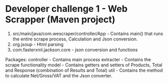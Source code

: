 # Developer challenge 1 - Web Scrapper (Maven project)

1. src/main/java/com.wescraper/controller/App - Contains main() that runs the entire scrape process, Calculation and Json conversion.
2. org.jsoup - Html parsing
3. com.fasterxml.jackson.core - json conversion and functions

Packages:
controller - Contains main process
extracter - Contains the scrape functionality
model - Contains getters and setters of Products, Total and Response (combination of Results and Total)
util - Contains the method to calculate Net/Gross/VAT and the Json converter. 

